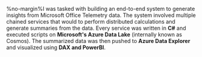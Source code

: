 %no-margin%I was tasked with building an end-to-end system to generate insights from Microsoft Office Telemetry data. The system involved multiple chained services that would to perform distributed calculations and generate summaries from the data. Every service was written in **C#** and executed scripts on **Microsoft's Azure Data Lake** (internally known as Cosmos). The summarized data was then pushed to **Azure Data Explorer** and visualized using **DAX and PowerBI**.